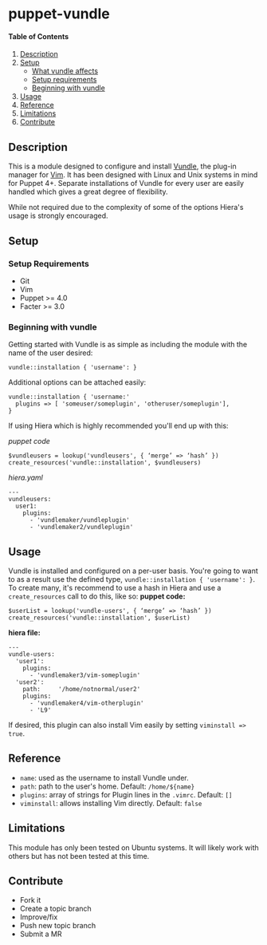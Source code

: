 # puppet-vundle

#### Table of Contents

1. [Description](#description)
2. [Setup](#setup)
    * [What vundle affects](#what-vundle-affects)
    * [Setup requirements](#setup-requirements)
    * [Beginning with vundle](#beginning-with-vundle)
3. [Usage](#usage)
4. [Reference](#reference)
5. [Limitations](#limitations)
6. [Contribute](#contribute)

## Description

This is a module designed to configure and install [Vundle](https://github.com/VundleVim/Vundle.vim), the plug-in manager for [Vim](http://www.vim.org).  It has been designed with Linux and Unix systems in mind for Puppet 4+.  Separate installations of Vundle for every user are easily handled which gives a great degree of flexibility.

While not required due to the complexity of some of the options Hiera's usage is strongly encouraged.

## Setup

### Setup Requirements

* Git
* Vim
* Puppet >= 4.0
* Facter >= 3.0

### Beginning with vundle

Getting started with Vundle is as simple as including the module with the name of the user desired:

```
vundle::installation { 'username': }
```

Additional options can be attached easily:
```
vundle::installation { 'username:'
  plugins => [ 'someuser/someplugin', 'otheruser/someplugin'],
}
```

If using Hiera which is highly recommended you'll end up with this:

*puppet code*
```
$vundleusers = lookup('vundleusers', { ‘merge’ => ‘hash’ })
create_resources('vundle::installation', $vundleusers)
```

*hiera.yaml*
```
---
vundleusers:
  user1:
    plugins:
      - 'vundlemaker/vundleplugin'
      - 'vundlemaker2/vundleplugin'
```

## Usage

Vundle is installed and configured on a per-user basis.  You're going to want to as a result use the defined type, `vundle::installation { 'username': }`.  To create many, it's recommend to use a hash in Hiera and use a `create_resources` call to do this, like so:
__puppet code:__
```
$userList = lookup('vundle-users', { ‘merge’ => ‘hash’ })
create_resources('vundle::installation', $userList)
```

__hiera file:__
```
---
vundle-users:
  'user1':
    plugins:
      - 'vundlemaker3/vim-someplugin'
  'user2':
    path:     '/home/notnormal/user2'
    plugins:
      - 'vundlemaker4/vim-otherplugin'
      - 'L9'
```

If desired, this plugin can also install Vim easily by setting `viminstall => true`.

## Reference

* `name`:  used as the username to install Vundle under.
* `path`:  path to the user's home.  Default:  `/home/${name}`
* `plugins`:  array of strings for Plugin lines in the `.vimrc`.  Default: `[]`
* `viminstall`:  allows installing Vim directly.  Default:  `false`

## Limitations

This module has only been tested on Ubuntu systems.  It will likely work with others but has not been tested at this time.

## Contribute

* Fork it
* Create a topic branch
* Improve/fix
* Push new topic branch
* Submit a MR
